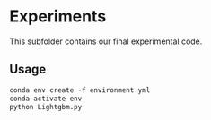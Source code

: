# Experiments
This subfolder contains our final experimental code.

## Usage
```python
conda env create -f environment.yml
conda activate env
python Lightgbm.py 
```